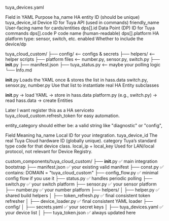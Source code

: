
tuya_devices.yaml

Field in YAML	Purpose
ha_name	        HA entity ID (should be unique)
tuya_device_id	Device ID for Tuya API (used in commands)
friendly_name	User-facing name for cards/entities
dps[].id	    Data Point (DP) ID for Tuya commands
dps[].code	    P code name (human-readable)
dps[].platform	HA platform type: sensor, switch, etc.
enabled	Whether to include the device/dp


tuya_cloud_custom/
├── config/              <-- configs & secrets
├── helpers/             <-- helper scripts
├── platform files       <-- number.py, sensor.py, switch.py
├── __init__.py
├── manifest.json
├── tuya_status.py       <-- maybe your polling logic
└── Info.md

__init__.py	                        Loads the YAML once & stores the list in hass.data
switch.py, sensor.py, number.py	    Use that list to instantiate real HA Entity subclasses

__init__.py → load YAML → store in hass.data
platform.py (e.g., switch.py) → read hass.data → create Entities

Later I want register this as a HA serviceto tuya_cloud_custom.refresh_token for easy automation.

entity_category should either be: a valid string like "diagnostic" or "config",

Field	                Meaning
ha_name	                Local ID for your integration.
tuya_device_id	        The real Tuya Cloud hardware ID (globally unique).
category	            Tuya’s standard type code for that device class.
local_ip + local_key	Used for LAN/local protocol, not relevant for Device Registry.

custom_components/tuya_cloud_custom/
├── __init__.py               ✅ main integration bootstrap
├── manifest.json             ✅ your existing valid manifest
├── const.py                  ✅ contains: DOMAIN = "tuya_cloud_custom"
├── config_flow.py            ✅ minimal config flow if you use it
├── status.py                 ✅ handles periodic polling
├── switch.py                 ✅ your switch platform
├── sensor.py                 ✅ your sensor platform
├── number.py                 ✅ your number platform
├── helpers/
│   ├── helper.py             ✅ shared build helpers
│   ├── token_refresh.py      ✅ final consistent token refresher
│   ├── device_loader.py      ✅ final consistent YAML loader
├── config/
│   ├── secrets.yaml          ✅ your secret keys
│   ├── tuya_devices.yaml     ✅ your device list
│   ├── tuya_token.json       ✅ always updated here
